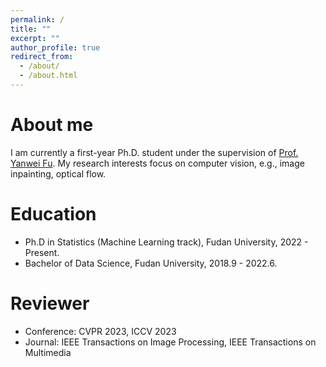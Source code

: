 ```yaml
---
permalink: /
title: ""
excerpt: ""
author_profile: true
redirect_from: 
  - /about/
  - /about.html
---
```

  
About me
======
I am currently a first-year Ph.D. student under the supervision of [Prof. Yanwei Fu](https://yanweifu.github.io/). 
My research interests focus on computer vision, e.g., image inpainting, optical flow.

Education
======
* Ph.D in Statistics (Machine Learning track), Fudan University, 2022 - Present.
* Bachelor of Data Science, Fudan University, 2018.9 - 2022.6.

Reviewer
======
* Conference: CVPR 2023, ICCV 2023
* Journal: IEEE Transactions on Image Processing, IEEE Transactions on Multimedia